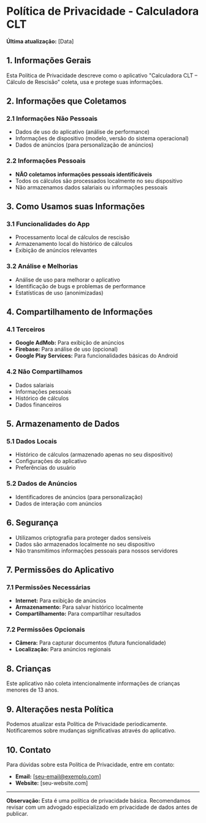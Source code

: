 # Política de Privacidade - Calculadora CLT

**Última atualização:** [Data]

## 1. Informações Gerais

Esta Política de Privacidade descreve como o aplicativo "Calculadora CLT – Cálculo de Rescisão" coleta, usa e protege suas informações.

## 2. Informações que Coletamos

### 2.1 Informações Não Pessoais
- Dados de uso do aplicativo (análise de performance)
- Informações de dispositivo (modelo, versão do sistema operacional)
- Dados de anúncios (para personalização de anúncios)

### 2.2 Informações Pessoais
- **NÃO coletamos informações pessoais identificáveis**
- Todos os cálculos são processados localmente no seu dispositivo
- Não armazenamos dados salariais ou informações pessoais

## 3. Como Usamos suas Informações

### 3.1 Funcionalidades do App
- Processamento local de cálculos de rescisão
- Armazenamento local do histórico de cálculos
- Exibição de anúncios relevantes

### 3.2 Análise e Melhorias
- Análise de uso para melhorar o aplicativo
- Identificação de bugs e problemas de performance
- Estatísticas de uso (anonimizadas)

## 4. Compartilhamento de Informações

### 4.1 Terceiros
- **Google AdMob:** Para exibição de anúncios
- **Firebase:** Para análise de uso (opcional)
- **Google Play Services:** Para funcionalidades básicas do Android

### 4.2 Não Compartilhamos
- Dados salariais
- Informações pessoais
- Histórico de cálculos
- Dados financeiros

## 5. Armazenamento de Dados

### 5.1 Dados Locais
- Histórico de cálculos (armazenado apenas no seu dispositivo)
- Configurações do aplicativo
- Preferências do usuário

### 5.2 Dados de Anúncios
- Identificadores de anúncios (para personalização)
- Dados de interação com anúncios

## 6. Segurança

- Utilizamos criptografia para proteger dados sensíveis
- Dados são armazenados localmente no seu dispositivo
- Não transmitimos informações pessoais para nossos servidores

## 7. Permissões do Aplicativo

### 7.1 Permissões Necessárias
- **Internet:** Para exibição de anúncios
- **Armazenamento:** Para salvar histórico localmente
- **Compartilhamento:** Para compartilhar resultados

### 7.2 Permissões Opcionais
- **Câmera:** Para capturar documentos (futura funcionalidade)
- **Localização:** Para anúncios regionais

## 8. Crianças

Este aplicativo não coleta intencionalmente informações de crianças menores de 13 anos.

## 9. Alterações nesta Política

Podemos atualizar esta Política de Privacidade periodicamente. Notificaremos sobre mudanças significativas através do aplicativo.

## 10. Contato

Para dúvidas sobre esta Política de Privacidade, entre em contato:

- **Email:** [seu-email@exemplo.com]
- **Website:** [seu-website.com]

---

**Observação:** Esta é uma política de privacidade básica. Recomendamos revisar com um advogado especializado em privacidade de dados antes de publicar.
